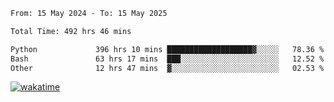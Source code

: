 <!--START_SECTION:waka-->

```txt
From: 15 May 2024 - To: 15 May 2025

Total Time: 492 hrs 46 mins

Python             396 hrs 10 mins ███████████████████▓░░░░░   78.36 %
Bash               63 hrs 17 mins  ███░░░░░░░░░░░░░░░░░░░░░░   12.52 %
Other              12 hrs 47 mins  ▓░░░░░░░░░░░░░░░░░░░░░░░░   02.53 %
```

<!--END_SECTION:waka-->
[![wakatime](https://wakatime.com/badge/user/5f89a63a-5294-4958-ad30-2b3455e63f2a.svg)](https://wakatime.com/@5f89a63a-5294-4958-ad30-2b3455e63f2a)
